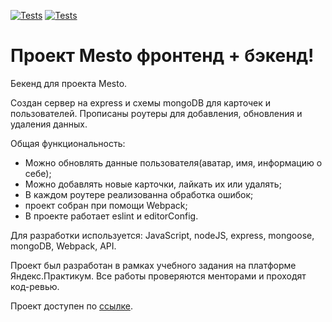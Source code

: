[![Tests](../../actions/workflows/tests-13-sprint.yml/badge.svg)](../../actions/workflows/tests-13-sprint.yml) [![Tests](../../actions/workflows/tests-14-sprint.yml/badge.svg)](../../actions/workflows/tests-14-sprint.yml)


# Проект Mesto фронтенд + бэкенд!
Бекенд для проекта Mesto.

Создан сервер на express и схемы mongoDB для карточек и пользователей.
Прописаны роутеры для добавления, обновления и удаления данных.

Общая функциональность:
- Можно обновлять данные пользователя(аватар, имя, информацию о себе);
- Можно добавлять новые карточки, лайкать их или удалять;
- В каждом роутере реализованна обработка ошибок;
- проект собран при помощи Webpack;
- В проекте работает eslint и editorConfig.

Для разработки используется: JavaScript, nodeJS, express, mongoose, mongoDB, Webpack, API.

Проект был разработан в рамках учебного задания на платформе Яндекс.Практикум. Все работы проверяются менторами и проходят код-ревью.

Проект доступен по [ссылке](https://ana-anajel.github.io/express-mesto-gha).
